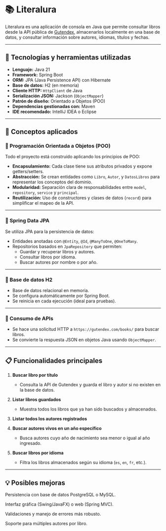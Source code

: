 # 📚 Literalura

Literalura es una aplicación de consola en Java que permite consultar libros desde la API pública de [Gutendex](https://gutendex.com/), almacenarlos localmente en una base de datos, y consultar información sobre autores, idiomas, títulos y fechas. 

---

## 🚀 Tecnologías y herramientas utilizadas

- **Lenguaje:** Java 21
- **Framework:** Spring Boot
- **ORM:** JPA (Java Persistence API) con Hibernate
- **Base de datos:** H2 (en memoria)
- **Cliente HTTP:** `HttpClient` de Java
- **Serialización JSON:** Jackson (`ObjectMapper`)
- **Patrón de diseño:** Orientado a Objetos (POO)
- **Dependencias gestionadas con:** Maven
- **IDE recomendado:** IntelliJ IDEA o Eclipse

---

## 🧠 Conceptos aplicados

### 🔹 Programación Orientada a Objetos (POO)
Todo el proyecto está construido aplicando los principios de POO:
- **Encapsulamiento:** Cada clase tiene sus atributos privados y expone getters/setters.
- **Abstracción:** Se crean entidades como `Libro`, `Autor`, y `DatosLibros` para representar los conceptos del dominio.
- **Modularidad:** Separación clara de responsabilidades entre `model`, `repository`, `service` y `principal`.
- **Reutilización:** Uso de constructores y clases de datos (`record`) para simplificar el mapeo de la API.

---

### 🔹 Spring Data JPA
Se utiliza JPA para la persistencia de datos:
- Entidades anotadas con `@Entity`, `@Id`, `@ManyToOne`, `@OneToMany`.
- Repositorios basados en `JpaRepository` que permiten:
  - Guardar y recuperar libros y autores.
  - Consultar libros por idioma.
  - Buscar autores por nombre o por año.

---

### 🔹 Base de datos H2
- Base de datos relacional en memoria.
- Se configura automáticamente por Spring Boot.
- Se reinicia en cada ejecución (ideal para pruebas).

---

### 🔹 Consumo de APIs
- Se hace una solicitud HTTP a `https://gutendex.com/books/` para buscar libros.
- Se convierte la respuesta JSON en objetos Java usando `ObjectMapper`.

---

## 📋 Funcionalidades principales

1. **Buscar libro por título**  
   - Consulta la API de Gutendex y guarda el libro y autor si no existen en la base de datos.

2. **Listar libros guardados**  
   - Muestra todos los libros que ya han sido buscados y almacenados.

3. **Listar todos los autores registrados**

4. **Buscar autores vivos en un año específico**  
   - Busca autores cuyo año de nacimiento sea menor o igual al año ingresado.

5. **Buscar libros por idioma**  
   - Filtra los libros almacenados según su idioma (`es`, `en`, `fr`, etc.).

---

## 💡 Posibles mejoras
Persistencia con base de datos PostgreSQL o MySQL.

Interfaz gráfica (Swing/JavaFX) o web (Spring MVC).

Validaciones y manejo de errores más robusto.

Soporte para múltiples autores por libro.




